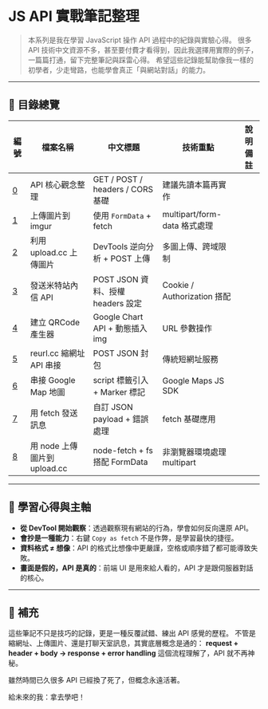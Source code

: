 # JS API 實戰筆記整理

> 本系列是我在學習 JavaScript 操作 API 過程中的紀錄與實驗心得。
> 很多 API 技術中文資源不多，甚至要付費才看得到，因此我選擇用實際的例子，一篇篇打通，留下完整筆記與踩雷心得。
> 希望這些記錄能幫助像我一樣的初學者，少走彎路，也能學會真正「與網站對話」的能力。

---

## 🧭 目錄總覽

| 編號                       | 檔案名稱                     | 中文標題                          | 技術重點                     | 說明備註 |
| -------------------------- | ---------------------------- | --------------------------------- | ---------------------------- | -------- |
| [0](0-api-core-concept.md) | API 核心觀念整理             | GET / POST / headers / CORS 基礎  | 建議先讀本篇再實作           |
| [1](1-imgur-upload.md)     | 上傳圖片到 imgur             | 使用 `FormData` + fetch           | multipart/form-data 格式處理 |
| [2](2-uploadcc.md)         | 利用 upload.cc 上傳圖片      | DevTools 逆向分析 + POST 上傳     | 多圖上傳、跨域限制           |
| [3](3-meteor-upload.md)    | 發送米特站內信 API           | POST JSON 資料、授權 headers 設定 | Cookie / Authorization 搭配  |
| [4](4-qrcode.md)           | 建立 QRCode 產生器           | Google Chart API + 動態插入 img   | URL 參數操作                 |
| [5](5-reurl.md)            | reurl.cc 縮網址 API 串接     | POST JSON 封包                    | 傳統短網址服務               |
| [6](6-googlemap.md)        | 串接 Google Map 地圖         | script 標籤引入 + Marker 標記     | Google Maps JS SDK           |
| [7](7-fetch-message.md)    | 用 fetch 發送訊息            | 自訂 JSON payload + 錯誤處理      | fetch 基礎應用               |
| [8](8-node-uploadcc.md)    | 用 node 上傳圖片到 upload.cc | node-fetch + fs 搭配 FormData     | 非瀏覽器環境處理 multipart   |

---

## 🧠 學習心得與主軸

- **從 DevTool 開始觀察**：透過觀察現有網站的行為，學會如何反向還原 API。
- **會抄是一種能力**：右鍵 `Copy as fetch` 不是作弊，是學習最快的捷徑。
- **資料格式 ≠ 想像**：API 的格式比想像中更嚴謹，空格或順序錯了都可能導致失敗。
- **畫面是假的，API 是真的**：前端 UI 是用來給人看的，API 才是跟伺服器對話的核心。

---

## 💬 補充

這些筆記不只是技巧的記錄，更是一種反覆試錯、練出 API 感覺的歷程。
不管是縮網址、上傳圖片、還是打聊天室訊息，其實底層概念是通的：
**request + header + body → response + error handling**
這個流程理解了，API 就不再神秘。

雖然時間已久很多 API 已經換了死了，但概念永遠活著。

給未來的我：拿去學吧！
